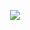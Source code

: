 
<p align="center">
  <a href="https://spotify-github-profile.kittinanx.com/api/view?uid=fxel1c7erq638bbh6usr4k174&redirect=true">
    <img src="https://spotify-github-profile.kittinanx.com/api/view?uid=fxel1c7erq638bbh6usr4k174&cover_image=true&theme=default&show_offline=true&background_color=121212&interchange=false">
  </a>
</p>
